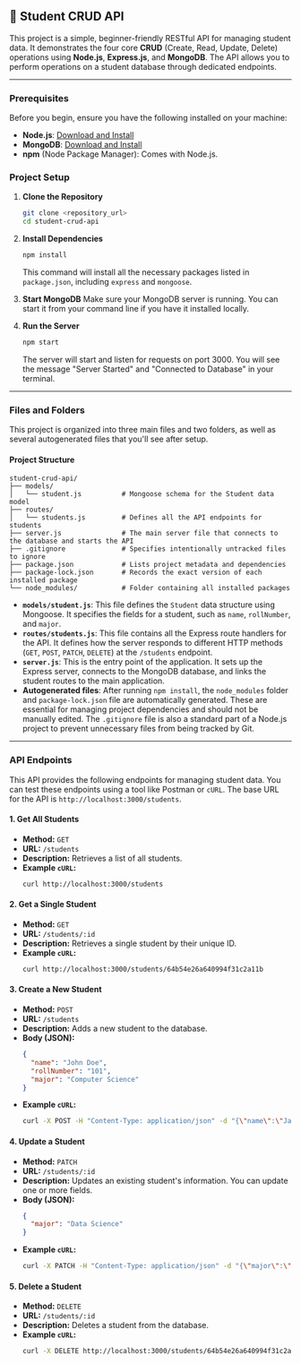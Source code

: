 ## 🚀 Student CRUD API

This project is a simple, beginner-friendly RESTful API for managing student data. It demonstrates the four core **CRUD** (Create, Read, Update, Delete) operations using **Node.js**, **Express.js**, and **MongoDB**. The API allows you to perform operations on a student database through dedicated endpoints.

-----

### Prerequisites

Before you begin, ensure you have the following installed on your machine:

  * **Node.js**: [Download and Install](https://nodejs.org/)
  * **MongoDB**: [Download and Install](https://www.mongodb.com/try/download/community)
  * **npm** (Node Package Manager): Comes with Node.js.

### Project Setup

1.  **Clone the Repository**

    ```bash
    git clone <repository_url>
    cd student-crud-api
    ```

2.  **Install Dependencies**

    ```bash
    npm install
    ```

    This command will install all the necessary packages listed in `package.json`, including `express` and `mongoose`.

3.  **Start MongoDB**
    Make sure your MongoDB server is running. You can start it from your command line if you have it installed locally.

4.  **Run the Server**

    ```bash
    npm start
    ```

    The server will start and listen for requests on port 3000. You will see the message "Server Started" and "Connected to Database" in your terminal.

-----

### Files and Folders

This project is organized into three main files and two folders, as well as several autogenerated files that you'll see after setup.

#### **Project Structure**

```
student-crud-api/
├── models/
│   └── student.js          # Mongoose schema for the Student data model
├── routes/
│   └── students.js         # Defines all the API endpoints for students
├── server.js               # The main server file that connects to the database and starts the API
├── .gitignore              # Specifies intentionally untracked files to ignore
├── package.json            # Lists project metadata and dependencies
├── package-lock.json       # Records the exact version of each installed package
└── node_modules/           # Folder containing all installed packages
```

  * **`models/student.js`**: This file defines the `Student` data structure using Mongoose. It specifies the fields for a student, such as `name`, `rollNumber`, and `major`.
  * **`routes/students.js`**: This file contains all the Express route handlers for the API. It defines how the server responds to different HTTP methods (`GET`, `POST`, `PATCH`, `DELETE`) at the `/students` endpoint.
  * **`server.js`**: This is the entry point of the application. It sets up the Express server, connects to the MongoDB database, and links the student routes to the main application.
  * **Autogenerated files**: After running `npm install`, the `node_modules` folder and `package-lock.json` file are automatically generated. These are essential for managing project dependencies and should not be manually edited. The `.gitignore` file is also a standard part of a Node.js project to prevent unnecessary files from being tracked by Git.

-----

### API Endpoints

This API provides the following endpoints for managing student data. You can test these endpoints using a tool like Postman or `cURL`. The base URL for the API is `http://localhost:3000/students`.

#### **1. Get All Students**

  * **Method:** `GET`
  * **URL:** `/students`
  * **Description:** Retrieves a list of all students.
  * **Example `cURL`:**
    ```bash
    curl http://localhost:3000/students
    ```

#### **2. Get a Single Student**

  * **Method:** `GET`
  * **URL:** `/students/:id`
  * **Description:** Retrieves a single student by their unique ID.
  * **Example `cURL`:**
    ```bash
    curl http://localhost:3000/students/64b54e26a640994f31c2a11b
    ```

#### **3. Create a New Student**

  * **Method:** `POST`
  * **URL:** `/students`
  * **Description:** Adds a new student to the database.
  * **Body (JSON):**
    ```json
    {
      "name": "John Doe",
      "rollNumber": "101",
      "major": "Computer Science"
    }
    ```
  * **Example `cURL`:**
    ```bash
    curl -X POST -H "Content-Type: application/json" -d "{\"name\":\"Jane Doe\", \"rollNumber\":\"102\", \"major\":\"Electrical Engineering\"}" http://localhost:3000/students
    ```

#### **4. Update a Student**

  * **Method:** `PATCH`
  * **URL:** `/students/:id`
  * **Description:** Updates an existing student's information. You can update one or more fields.
  * **Body (JSON):**
    ```json
    {
      "major": "Data Science"
    }
    ```
  * **Example `cURL`:**
    ```bash
    curl -X PATCH -H "Content-Type: application/json" -d "{\"major\":\"Data Science\"}" http://localhost:3000/students/64b54e26a640994f31c2a11b
    ```

#### **5. Delete a Student**

  * **Method:** `DELETE`
  * **URL:** `/students/:id`
  * **Description:** Deletes a student from the database.
  * **Example `cURL`:**
    ```bash
    curl -X DELETE http://localhost:3000/students/64b54e26a640994f31c2a11b
    ```
